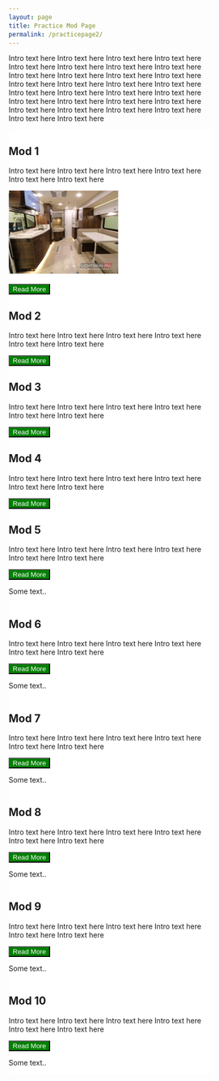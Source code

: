 ```yaml
---
layout: page
title: Practice Mod Page
permalink: /practicepage2/
---
```


<html>
<head>
<meta name="viewport" content="width=device-width, initial-scale=1">
<style>
* {
  box-sizing: border-box;
}

/* Create two equal columns that floats next to each other */
.column {
  float: left;
  width: 50%;
  padding: 10px;
  height: 380px; /* Should be removed. Only for demonstration */
}

/* Clear floats after the columns */
.row:after {
  content: "";
  display: table;
  clear: both;
}
</style>
</head>
<body>
  
<p>Intro text here Intro text here Intro text here Intro text here Intro text here Intro text here Intro text here Intro text here Intro text here Intro text here Intro text here Intro text here Intro text here Intro text here Intro text here Intro text here Intro text here Intro text here Intro text here Intro text here Intro text here Intro text here Intro text here Intro text here Intro text here Intro text here Intro text here Intro text here Intro text here Intro text here</p>

<div class="row">
  <div class="column" style="background-color:white;">
    <h2>Mod 1</h2>
    <p>Intro text here Intro text here Intro text here Intro text here Intro text here Intro text here</p>
    <img src="/assets/indyinterior.jpg" title="Mod Thumbnail" width="217.25" height="164">
    <br>
    <br>
    <button style="background-color:green; color:white"> Read More </button>
  </div>
  
  <div class="column" style="background-color:white;">
    <h2>Mod 2</h2>
    <p>Intro text here Intro text here Intro text here Intro text here Intro text here Intro text here</p>
    <button style="background-color:green; color:white"> Read More </button>
  </div>
</div>

<div class="row">
  <div class="column" style="background-color:white;">
    <h2>Mod 3</h2>
    <p>Intro text here Intro text here Intro text here Intro text here Intro text here Intro text here</p>
    <button style="background-color:green; color:white"> Read More </button>
  </div>
  <div class="column" style="background-color:white;">
    <h2>Mod 4</h2>
    <p>Intro text here Intro text here Intro text here Intro text here Intro text here Intro text here</p>
    <button style="background-color:green; color:white"> Read More </button>
  </div>
</div>

<div class="row">
  <div class="column" style="background-color:white;">
    <h2>Mod 5</h2>
    <p>Intro text here Intro text here Intro text here Intro text here Intro text here Intro text here</p>
    <button style="background-color:green; color:white"> Read More </button>
    <p>Some text..</p>
  </div>
  <div class="column" style="background-color:white;">
    <h2>Mod 6</h2>
    <p>Intro text here Intro text here Intro text here Intro text here Intro text here Intro text here</p>
    <button style="background-color:green; color:white"> Read More </button>
    <p>Some text..</p>
  </div>
</div>

<div class="row">
  <div class="column" style="background-color:white;">
    <h2>Mod 7</h2>
    <p>Intro text here Intro text here Intro text here Intro text here Intro text here Intro text here</p>
    <button style="background-color:green; color:white"> Read More </button>
    <p>Some text..</p>
  </div>
  <div class="column" style="background-color:white;">
    <h2>Mod 8</h2>
    <p>Intro text here Intro text here Intro text here Intro text here Intro text here Intro text here</p>
    <button style="background-color:green; color:white"> Read More </button>
    <p>Some text..</p>
  </div>
</div>

<div class="row">
  <div class="column" style="background-color:white;">
    <h2>Mod 9</h2>
    <p>Intro text here Intro text here Intro text here Intro text here Intro text here Intro text here</p>
    <button style="background-color:green; color:white"> Read More </button>
    <p>Some text..</p>
  </div>
  <div class="column" style="background-color:white;">
    <h2>Mod 10</h2>
    <p>Intro text here Intro text here Intro text here Intro text here Intro text here Intro text here</p>
    <button style="background-color:green; color:white"> Read More </button>
    <p>Some text..</p>
  </div>
</div>



</body>
</html>
